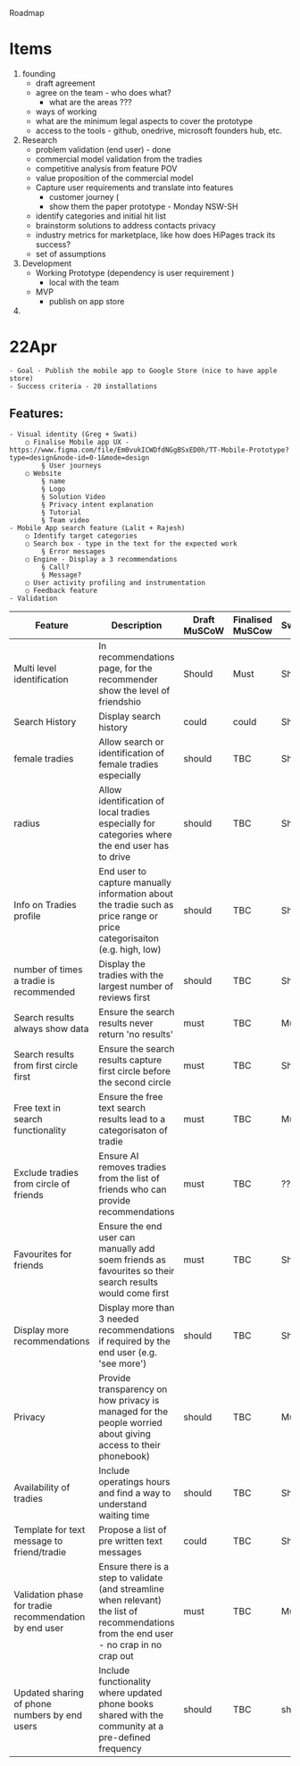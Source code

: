 Roadmap

# Items
1. founding
   - draft agreement
   - agree on the team - who does what?
     - what are the areas ???
   - ways of working
   - what are the minimum legal aspects to cover the prototype
   - access to the tools - github, onedrive, microsoft founders hub, etc.
2. Research
   - problem validation (end user) - done
   - commercial model validation from the tradies
   - competitive analysis from feature POV
   - value proposition of the commercial model 
   - Capture user requirements and translate into features
     - customer journey (
     - show them the paper prototype - Monday NSW-SH
   - identify categories and initial hit list
   - brainstorm solutions to address contacts privacy
   - industry metrics for marketplace, like how does HiPages track its success?
   - set of assumptions 
3. Development
   - Working Prototype (dependency is user requirement )
     - local with the team
   - MVP
     - publish on app store
4.  

# 22Apr
	- Goal - Publish the mobile app to Google Store (nice to have apple store)
	- Success criteria - 20 installations

## Features:
	- Visual identity (Greg + Swati)
		○ Finalise Mobile app UX - https://www.figma.com/file/Em0vukICWDfdNGgBSxED0h/TT-Mobile-Prototype?type=design&node-id=0-1&mode=design
			§ User journeys
		○ Website
			§ name
			§ Logo
			§ Solution Video 
			§ Privacy intent explanation
			§ Tutorial
			§ Team video
	- Mobile App search feature (Lalit + Rajesh)
		○ Identify target categories
		○ Search box - type in the text for the expected work
			§ Error messages
		○ Engine - Display a 3 recommendations
			§ Call?
			§ Message?
		○ User activity profiling and instrumentation
		○ Feedback feature
	- Validation

|Feature|Description|Draft MuSCoW|Finalised MuSCow|Swati_Rating|
|-------|-----------|------|------|------|
|Multi level identification|In recommendations page, for the recommender show the level of friendshio|Should|Must|Should|
|Search History|Display search history|could | could|Should|
|female tradies|Allow search or identification of female tradies especially |should |TBC|Should|
|radius|Allow identification of local tradies especially for categories where the end user has to drive |should |TBC|Should|
|Info on Tradies profile|End user to capture manually information about the tradie such as price range or price categorisaiton (e.g. high, low) |should |TBC|Should|
|number of times a tradie is recommended|Display the tradies with the largest number of reviews first |should |TBC|Should|
|Search results always show data|Ensure the search results never return 'no results' |must |TBC|Must|
|Search results from first circle first|Ensure the search results capture first circle before the second circle |must |TBC|Should|
|Free text in search functionality|Ensure the free text search results lead to a categorisaton of tradie  |must |TBC|Must|
|Exclude tradies from circle of friends|Ensure AI removes tradies from the list of friends who can provide recommendations |must |TBC|??|
|Favourites for friends|Ensure the end user can manually add soem friends as favourites so their search results would come first  |must |TBC|Should|
|Display more recommendations|Display more than 3 needed recommendations if required by the end user (e.g. 'see more') |should |TBC|Should|
|Privacy|Provide transparency on how privacy is managed for the people worried about giving access to their phonebook) |should |TBC|Must|
|Availability of tradies|Include operatings hours and find a way to understand waiting time |should |TBC|Should|
|Template for text message to friend/tradie|Propose a list of pre written text messages |could |TBC|Should|
|Validation phase for tradie recommendation by end user|Ensure there is a step to validate (and streamline when relevant) the list of recommendations from the end user - no crap in no crap out |must |TBC|Must|
|Updated sharing of phone numbers by end users|Include functionality where updated phone books shared with the community at a pre-defined frequency |should |TBC|should|
